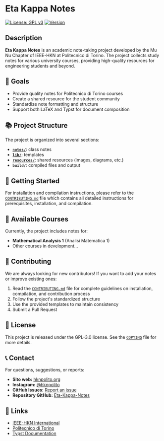 # Eta Kappa Notes

[![License: GPL v3](https://img.shields.io/badge/License-GPLv3-blue.svg)](https://www.gnu.org/licenses/gpl-3.0)
[![Version](https://img.shields.io/badge/version-0.1.0-green.svg)](https://github.com/MuNuChapterHKN/Eta-Kappa-Notes)

## Description

**Eta Kappa Notes** is an academic note-taking project developed by the Mu Nu Chapter of IEEE-HKN at Politecnico di Torino. The project collects study notes for various university courses, providing high-quality resources for engineering students and beyond.

## 🎯 Goals

- Provide quality notes for Politecnico di Torino courses
- Create a shared resource for the student community
- Standardize note formatting and structure
- Support both LaTeX and Typst for document composition

## 📚 Project Structure

The project is organized into several sections:

- [**`notes/`**](notes/): class notes
- [**`lib/`**](lib/): templates
- [**`resources/`**](resources/): shared resources (images, diagrams, etc.)
- **`build/`**: compiled files and output

## 🚀 Getting Started

For installation and compilation instructions, please refer to the [`CONTRIBUTING.md`](CONTRIBUTING.md) file which contains all detailed instructions for prerequisites, installation, and compilation.

## 📖 Available Courses

Currently, the project includes notes for:

- **Mathematical Analysis 1** (Analisi Matematica 1)
- Other courses in development...

## 🤝 Contributing

We are always looking for new contributors! If you want to add your notes or improve existing ones:

1. Read the [`CONTRIBUTING.md`](CONTRIBUTING.md) file for complete guidelines on installation, compilation, and contribution process
2. Follow the project's standardized structure
3. Use the provided templates to maintain consistency
4. Submit a Pull Request

## 📄 License

This project is released under the GPL-3.0 license. See the [`COPYING`](COPYING) file for more details.

## 📞 Contact

For questions, suggestions, or reports:
- **Sito web:** [hknpolito.org](https://hknpolito.org/)
- **Instagram:** [@hknpolito](https://www.instagram.com/hknpolito/)
- **GitHub Issues:** [Report an issue](https://github.com/MuNuChapterHKN/Eta-Kappa-Notes/issues)
- **Repository GitHub:** [Eta-Kappa-Notes](https://github.com/MuNuChapterHKN/Eta-Kappa-Notes/)

## 🔗 Links

- [IEEE-HKN International](https://hkn.ieee.org/)
- [Politecnico di Torino](https://www.polito.it/)
- [Typst Documentation](https://typst.app/docs/)
